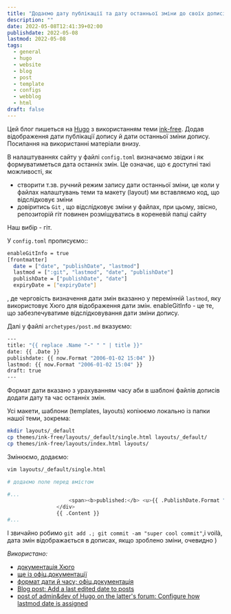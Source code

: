 ```yaml
---
title: "Додаємо дату публікації та дату останньої зміни до своїх дописів у Hugo"
description: ""
date: 2022-05-08T12:41:39+02:00
publishdate: 2022-05-08
lastmod: 2022-05-08
tags:
  - general
  - hugo
  - website
  - blog
  - post
  - template
  - configs
  - webblog
  - html
draft: false
---
```


Цей блог пишеться на [Hugo](https://gohugo.io) з використанням теми [ink-free](https://github.com/chollinger93/ink-free). Додав відображення дати публікації допису й дати останньої зміни допису. Посилання на використанні матеріали внизу.

В налаштуваннях сайту у файлі `config.toml` визначаємо звідки і як формуватиметься дата останніх змін. Це означає, що є доступні такі можливості, як
- створити т.зв. ручний режим запису дати останньої зміни, це коли у файлах налаштувань теми та макету (layout) ми вставляємо код, що відслідковує зміни
- довіритись `Git` , що відслідковує зміни у файлах, при цьому, звісно, репозиторій гіт повинен розміщуватись в кореневій папці сайту

Наш вибір - гіт. 

У `config.toml` прописуємо::

```bash
enableGitInfo = true
[frontmatter]
  date = ["date", "publishDate", "lastmod"]
  lastmod = [":git", "lastmod", "date", "publishDate"]
  publishDate = ["publishDate", "date"]
  expiryDate = ["expiryDate"]
```
, де черговість визначення дати змін вказанно у перемінній `lastmod`, яку використовує Хюго для відображення дати змін. enableGitInfo - це те, що забезпечуватиме відслідковування дати зміни допису.

Далі у файлі `archetypes/post.md` вказуємо:

```bash
---
title: "{{ replace .Name "-" " " | title }}"
date: {{ .Date }}
publishdate: {{ now.Format "2006-01-02 15:04" }}
lastmod: {{ now.Format "2006-01-02 15:04" }}
draft: true
---
```

Формат дати вказано з урахуванням часу аби в шаблоні файлів дописів додати дату та час останніх змін.

Усі макети, шаблони (templates, layouts) копіюємо локально із папки нашої теми, зокрема:

```bash
mkdir layouts/_default
cp themes/ink-free/layouts/_default/single.html layouts/_default/
cp themes/ink-free/layouts/index.html layouts/
```

Змінюємо, додаємо:

```bash
vim layouts/_default/single.html

# додаємо поле перед вмістом

#...
					<span><b>published:</b> <u>{{ .PublishDate.Format "January 2, 2006" }}</u>{{ if ne .PublishDate .Lastmod }}, <b><i>updated:</i></b> <i>{{ .Lastmod.Format "January 2, 2006; 15:04" }}</i>{{ end }}</span>
				</div>
				{{ .Content }}
#...
```

І звичайно робимо `git add .; git commit -am "super cool commit"`,і voilà, дата змін відображається в дописах, якщо зроблено зміни, очевидно )

_Використано:_
- [документація Хюго](https://gohugo.io/getting-started/configuration/#configure-dates)
- [ще із офіц.документації](https://gohugo.io/content-management/front-matter/)
- [формат дати й часу; офіц.документація](https://gohugo.io/functions/format/)
- [Blog post: Add a last edited date to posts](https://makewithhugo.com/add-a-last-edited-date/)
- [post of admin&dev of Hugo on the latter's forum: Configure how lastmod date is assigned](https://discourse.gohugo.io/t/configure-how-lastmod-date-is-assigned/14190) 
